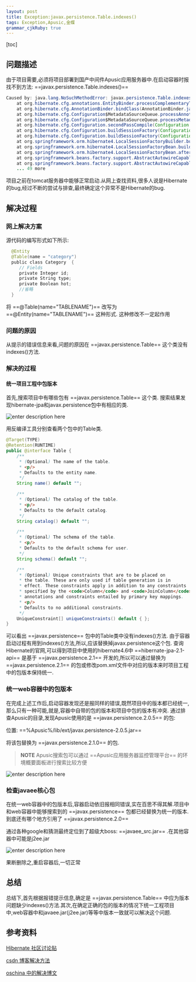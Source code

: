 ```yaml
---
layout: post
title: Exception:javax.persistence.Table.indexes()
tags: Exception,Apusic,金蝶
grammar_cjkRuby: true
---
```


[toc]

## 问题描述

由于项目需要,必须将项目部署到国产中间件Apusic应用服务器中.在启动容器时报
找不到方法: ==javax.persistence.Table.indexes()==

```java
Caused by: java.lang.NoSuchMethodError: javax.persistence.Table.indexes()[Ljavax/persistence/Index;
	at org.hibernate.cfg.annotations.EntityBinder.processComplementaryTableDefinitions(EntityBinder.java:936)
	at org.hibernate.cfg.AnnotationBinder.bindClass(AnnotationBinder.java:824)
	at org.hibernate.cfg.Configuration$MetadataSourceQueue.processAnnotatedClassesQueue(Configuration.java:3788)
	at org.hibernate.cfg.Configuration$MetadataSourceQueue.processMetadata(Configuration.java:3742)
	at org.hibernate.cfg.Configuration.secondPassCompile(Configuration.java:1410)
	at org.hibernate.cfg.Configuration.buildSessionFactory(Configuration.java:1844)
	at org.hibernate.cfg.Configuration.buildSessionFactory(Configuration.java:1928)
	at org.springframework.orm.hibernate4.LocalSessionFactoryBuilder.buildSessionFactory(LocalSessionFactoryBuilder.java:343)
	at org.springframework.orm.hibernate4.LocalSessionFactoryBean.buildSessionFactory(LocalSessionFactoryBean.java:431)
	at org.springframework.orm.hibernate4.LocalSessionFactoryBean.afterPropertiesSet(LocalSessionFactoryBean.java:416)
	at org.springframework.beans.factory.support.AbstractAutowireCapableBeanFactory.invokeInitMethods(AbstractAutowireCapableBeanFactory.java:1612)
	at org.springframework.beans.factory.support.AbstractAutowireCapableBeanFactory.initializeBean(AbstractAutowireCapableBeanFactory.java:1549)
	... 49 more
```

项目之前在tomcat服务器中能够正常启动.从网上查找资料,很多人说是Hibernate的bug,经过不断的尝试与排查,最终确定这个异常不是Hibernate的bug.

## 解决过程

### 网上解决方案

源代码的编写形式如下所示:

```java 
  @Entity  
  @Table(name = "category")  
  public class Category  {  
  	 // Fields  
 	 private Integer id;  
  	 private String type;  
 	 private Boolean hot;  
  	 //省略  
  }
```

将 ==@Table(name="TABLENAME")== 改写为 ==@Entity(name="TABLENAME")== 这种形式.
这种修改不一定起作用

### 问题的原因

从提示的错误信息来看,问题的原因在 ==javax.persistence.Table== 这个类没有indexes()方法.

### 解决的过程

#### 统一项目工程中包版本

首先,搜索项目中有哪些包有 ==javax.persistence.Table== 这个类.
搜索结果发现hibernate-jpa和javax.persistence包中有相应的类.

![enter description here][1]

用反编译工具分别查看两个包中的Table类.

```java
@Target(TYPE)
@Retention(RUNTIME)
public @interface Table {
	/**
	 * (Optional) The name of the table.
	 * <p/>
	 * Defaults to the entity name.
	 */
	String name() default "";

	/**
	 * (Optional) The catalog of the table.
	 * <p/>
	 * Defaults to the default catalog.
	 */
	String catalog() default "";

	/**
	 * (Optional) The schema of the table.
	 * <p/>
	 * Defaults to the default schema for user.
	 */
	String schema() default "";

	/**
	 * (Optional) Unique constraints that are to be placed on
	 * the table. These are only used if table generation is in
	 * effect. These constraints apply in addition to any constraints
	 * specified by the <code>Column</code> and <code>JoinColumn</code>
	 * annotations and constraints entailed by primary key mappings.
	 * <p/>
	 * Defaults to no additional constraints.
	 */
	UniqueConstraint[] uniqueConstraints() default { };
}
```

可以看出 ==javax.persistence== 包中的Table类中没有indexes()方法.
由于容器启动过程有用到indexes()方法,所以,应该替换掉javax.persistence这个包.
查询Hibernate的官网,可以得到项目中使用的hibernate4.6中 ==hibernate-jpa-2.1-api== 是基于 ==javax.persistence.2.1== 开发的,所以可以通过替换为  ==javax.persistence.2.1== 的包或修改pom.xml文件中对应的版本来时项目工程中的包版本保持统一.

### 统一web容器中的包版本

在完成上述工作后,启动容器发现还是报同样的错误,既然项目中的版本都已经统一,那么只有一种可能,就是,容器中自带的包的版本和项目中包的版本有冲突.
通过排查Apusic的目录,发现Apusic使用的是 ==javax.persistence.2.0.5== 的包:

位置: ==%Apusic%/lib/ext/javax.persistence-2.0.5.jar==

将该包替换为 ==javax.persistence.2.1.0== 的包.

> **NOTE** Apusic搜索包可以通过 ==Apusic应用服务器监控管理平台== 的环境概要面板进行搜索比较方便

![enter description here][2]

### 检查javaee核心包

在统一web容器中的包版本后,容器启动依旧报相同错误,实在百思不得其解.项目中和web容器中能够搜索到的 ==javax.persistence== 包都已经替换为统一的版本.到底还有哪个地方引用了 ==javax.persistence.2.0== 

通过各种google和猜测最终定位到了超级大boss: ==javaee_src.jar== .在其他容器中可能是j2ee.jar

![enter description here][3]

果断删除之,重启容器后,一切正常



## 总结

总结下,首先根据报错提示信息,确定是 ==javax.persistence.Table== 中应为版本问题缺少indexes()方法.其次,在确定正确的包的版本的情况下统一工程项目中,web容器中和javaee.jar(j2ee.jar)等等中版本一致就可以解决这个问题.

## 参考资料

[Hibernate 社区讨论贴][4]

[csdn 博客解决方法][5]

[oschina 中的解决博文][6]


  [1]: {{site.baseurl}}/assets/images/搜索项目中含有javax_persistence的包.JPG "搜索项目中含有javax_persistence的包"
  [2]: {{site.baseurl}}/assets/images/Apusic中的javax.persistence.JPG "通过Apusic应用服务器监控平台查找包版本"
  [3]: {{site.baseurl}}/assets/images/javaee.JPG "javaee"
  [4]: https://forum.hibernate.org/viewtopic.php?f=1&t=1036261&view=next
  [5]: http://blog.csdn.net/eson_15/article/details/51273804
  [6]: https://my.oschina.net/JasonZhang/blog/539095
